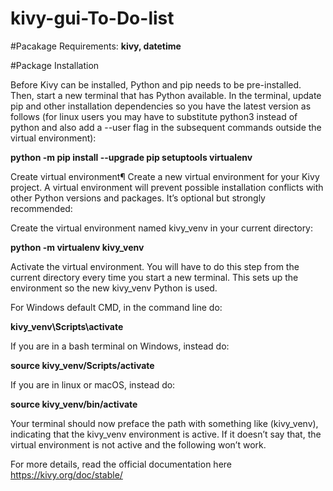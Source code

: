 # kivy-gui-To-Do-list
#Pacakage Requirements: **kivy, datetime**

#Package Installation

Before Kivy can be installed, Python and pip needs to be pre-installed. Then, start a new terminal that has Python available. In the terminal, update pip and other installation dependencies so you have the latest version as follows (for linux users you may have to substitute python3 instead of python and also add a --user flag in the subsequent commands outside the virtual environment):

**python -m pip install --upgrade pip setuptools virtualenv**

Create virtual environment¶
Create a new virtual environment for your Kivy project. A virtual environment will prevent possible installation conflicts with other Python versions and packages. It’s optional but strongly recommended:

Create the virtual environment named kivy_venv in your current directory:

**python -m virtualenv kivy_venv**

Activate the virtual environment. You will have to do this step from the current directory every time you start a new terminal. This sets up the environment so the new kivy_venv Python is used.

For Windows default CMD, in the command line do:

**kivy_venv\Scripts\activate**

If you are in a bash terminal on Windows, instead do:

**source kivy_venv/Scripts/activate**

If you are in linux or macOS, instead do:

**source kivy_venv/bin/activate**

Your terminal should now preface the path with something like (kivy_venv), indicating that the kivy_venv environment is active. If it doesn’t say that, the virtual environment is not active and the following won’t work.

For more details, read the official documentation here
https://kivy.org/doc/stable/

